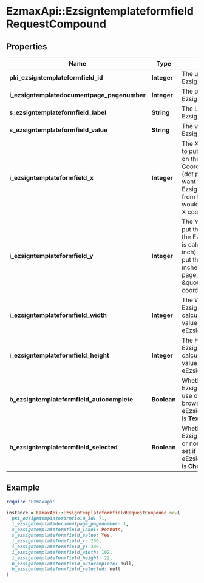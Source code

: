 # EzmaxApi::EzsigntemplateformfieldRequestCompound

## Properties

| Name | Type | Description | Notes |
| ---- | ---- | ----------- | ----- |
| **pki_ezsigntemplateformfield_id** | **Integer** | The unique ID of the Ezsigntemplateformfield | [optional] |
| **i_ezsigntemplatedocumentpage_pagenumber** | **Integer** | The page number in the Ezsigntemplatedocument |  |
| **s_ezsigntemplateformfield_label** | **String** | The Label for the Ezsigntemplateformfield |  |
| **s_ezsigntemplateformfield_value** | **String** | The value for the Ezsigntemplateformfield | [optional] |
| **i_ezsigntemplateformfield_x** | **Integer** | The X coordinate (Horizontal) where to put the Ezsigntemplateformfield on the Ezsigntemplatepage.  Coordinate is calculated at 100dpi (dot per inch). So for example, if you want to put the Ezsigntemplateformfield 2 inches from the left border of the page, you would use \&quot;200\&quot; for the X coordinate. |  |
| **i_ezsigntemplateformfield_y** | **Integer** | The Y coordinate (Vertical) where to put the Ezsigntemplateformfield on the Ezsigntemplatepage.  Coordinate is calculated at 100dpi (dot per inch). So for example, if you want to put the Ezsigntemplateformfield 3 inches from the top border of the page, you would use \&quot;300\&quot; for the Y coordinate. |  |
| **i_ezsigntemplateformfield_width** | **Integer** | The Width of the Ezsigntemplateformfield in pixels calculated at 100 DPI  The allowed values are varying based on the eEzsigntemplateformfieldgroupType.  | eEzsigntemplateformfieldgroupType | Valid values | | ------------------------- | ------------ | | Checkbox                  | 22           | | Dropdown                  | 22-65535     | | Radio                     | 22           | | Text                      | 22-65535     | | Textarea                  | 22-65535     | |  |
| **i_ezsigntemplateformfield_height** | **Integer** | The Height of the Ezsigntemplateformfield in pixels calculated at 100 DPI  The allowed values are varying based on the eEzsigntemplateformfieldgroupType.  | eEzsigntemplateformfieldgroupType | Valid values | | ------------------------- | ------------ | | Checkbox                  | 22           | | Dropdown                  | 22           | | Radio                     | 22           | | Text                      | 22           | | Textarea                  | 22-65535     |  |  |
| **b_ezsigntemplateformfield_autocomplete** | **Boolean** | Whether the Ezsigntemplateformfield allows the use of the autocomplete of the browser.  This can only be set if eEzsigntemplateformfieldgroupType is **Text** | [optional] |
| **b_ezsigntemplateformfield_selected** | **Boolean** | Whether the Ezsigntemplateformfield is selected or not by default.  This can only be set if eEzsigntemplateformfieldgroupType is **Checkbox** or **Radio** | [optional] |

## Example

```ruby
require 'Ezmaxapi'

instance = EzmaxApi::EzsigntemplateformfieldRequestCompound.new(
  pki_ezsigntemplateformfield_id: 71,
  i_ezsigntemplatedocumentpage_pagenumber: 1,
  s_ezsigntemplateformfield_label: Peanuts,
  s_ezsigntemplateformfield_value: Yes,
  i_ezsigntemplateformfield_x: 200,
  i_ezsigntemplateformfield_y: 300,
  i_ezsigntemplateformfield_width: 102,
  i_ezsigntemplateformfield_height: 22,
  b_ezsigntemplateformfield_autocomplete: null,
  b_ezsigntemplateformfield_selected: null
)
```


